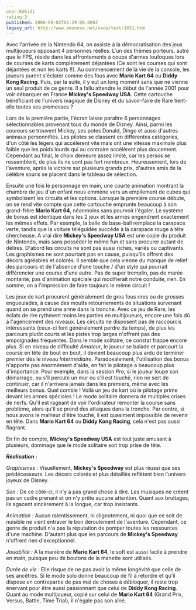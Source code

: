 ```yaml
---
user:Kékidi
rating:3
published: 2006-09-02T01:29:00.000Z
legacy_url: http://www.emunova.net/veda/test/1651.htm
---
```

Avec l'arrivée de la Nintendo 64, on assiste à la démocratisation des jeux multijoueurs opposant 4 personnes réelles. L'un des thèmes porteurs, autre que le FPS, réside dans les affrontements à coups d'armes loufoques lors de courses de karts complètement déjantées (Ce sont les courses qui sont déjantées et non les karts !!). Au commencement de la vie de la console, les joueurs purent s'éclater comme des fous avec **Mario Kart 64** ou **Diddy Kong Racing**. Puis, par la suite, il y eut un long moment sans que ne vienne un seul produit de ce genre. Il a fallu attendre le début de l'année 2001 pour voir débarquer en France **Mickey's Speedway USA**. Cette cartouche bénéficiant de l'univers magique de Disney et du savoir-faire de Rare tient-elle toutes ses promesses ?  

  

Lors de la première partie, l'écran laisse paraître 6 personnages sélectionnables provenant tous du monde de Disney. Ainsi, parmi les coureurs se trouvent Mickey, ses potes Donald, Dingo et aussi d'autres animaux personnifiés. Les pilotes se classent en différentes catégories, d'un côté les légers qui accélèrent vite mais ont une vitesse maximale plus faible que les poids lourds qui au contraire accélèrent plus doucement. Cependant au final, le choix demeure assez limité, car les persos se ressemblent, de plus ils ne sont pas fort nombreux. Heureusement, lors de l'aventure, après la victoire sur plusieurs grands prix, d'autres amis de la célèbre souris se placent dans le tableau de sélection.  

  

Ensuite une fois le personnage en main, une courte animation montrant la chambre de jeu d'un enfant nous emmène vers un empilement de cubes qui symbolisent les circuits et les options. Lorsque la première course débute, on se rend vite compte que cette cartouche emprunte beaucoup à son grand-frère **Mario Kart 64**, néanmoins sans pourvoir l'égaler. Le système de bonus est identique dans les 2 jeux et les armes engendrent exactement les mêmes effets. Par exemple, la balle de base-ball remplace la carapace verte, tandis que la voiture téléguidée succède à la carapace rouge à tête chercheuse. A vrai dire **Mickey's Speedway USA** est une copie du produit de Nintendo, mais sans posséder le même fun et sans procurer autant de délires. D'abord les circuits ne sont pas aussi riches, variés ou captivants. Les graphismes ne sont pourtant pas en cause, puisqu'ils offrent des décors agréables et colorés. Il semble que cela vienne du manque de relief des parcours et de l'absence d'une touche / d'un style qui pourrait différencier une course d'une autre. Pas de super tremplin, pas de marée montante, pas d'animation spéciale qui modifierait notre conduite, rien. En somme, on a l'impression de faire toujours le même circuit !  

  

Les jeux de kart procurent généralement de gros fous rires ou de grosses engueulades, à cause des moults retournements de situations survenant quand on se prend une arme dans la tronche. Avec ce jeu de Rare, les éclats de rire rythment moins les parties en multijoueurs, encore une fois dû à l'agencement des niveaux. Les circuits ne disposent pas de raccourcis intéressants (ceux-ci font généralement perdre du temps), de plus les parcours plutôt courts et les pistes trop larges n'offrent pas des empoignades fréquentes. Dans le mode solitaire, ce constat frappe encore plus. Si en niveau de difficulté _Amateur_, le joueur se balade et parcourt la course en tête de bout en bout, il devient beaucoup plus ardu de terminer premier dès le niveau _Intermédiaire_. Paradoxalement, l'utilisation des bonus n'apporte pas énormément d'aide, en fait le pilotage a beaucoup plus d'importance. Pour exemple, dans la session _Pro_, si le joueur loupe son démarrage, ou s'il percute un mur ou s'il est touché, rien ne sert de continuer, car il n'arrivera jamais dans les premiers, même avec les meilleurs bonus. Quel comble ! Voilà un jeu de kart où le pilotage prime devant les armes spéciales ! Le mode solitaire donnera de multiples crises de nerfs. Qu'il est rageant de voir l'ordinateur remonter la course sans problème, alors qu'il se prend des attaques dans la tronche. Par contre, si nous avons le malheur d'être touché, il est quasiment impossible de revenir en tête. Dans **Mario Kart 64** ou **Diddy Kong Racing**, cela n'est pas aussi flagrant.  

  

En fin de compte, **Mickey's Speedway USA** est tout juste amusant à plusieurs, dommage que le mode solitaire soit trop prise de tête.  

  

_**Réalisation :**_  

  

_Graphismes :_ Visuellement, **Mickey's Speedway** est plus réussi que ses prédécesseurs. Les décors colorés et plus détaillés reflètent bien l'univers joyeux de Disney.  

  

_Son :_ De ce côté-ci, il n'y a pas grand chose à dire. Les musiques ne créent pas un cadre prenant et on n'y prête aucune attention. Quant aux bruitages, ils agacent sincèrement à la longue, car trop insistants.  

  

_Animation :_ Aucun ralentissement, ni clignotement, ni quoi que ce soit de nuisible ne vient entraver le bon déroulement de l'aventure. Cependant, ce genre de produit n'a pas la réputation de pomper toutes les ressources d'une machine. D'autant plus que les parcours de **Mickey's Speedway** n'offrent rien d'exceptionnel.  

  

_Jouabilité :_ A la manière de **Mario Kart 64**, le soft est aussi facile à prendre en main, puisque peu de boutons de la manette sont utilisés.  

  

_Durée de vie :_ Elle risque de ne pas avoir la même longévité que celle de ses ancêtres. Si le mode solo donne beaucoup de fil à retordre et qu'il dispose en contrepartie de pas mal de choses à débloquer, il reste trop énervant pour être aussi passionnant que celui de **Diddy Kong Racing**. Quant au mode multijoueur, copié sur celui de **Mario Kart 64** (Grand Prix, Versus, Battle, Time Trial), il n'égale pas son aîné.